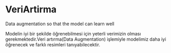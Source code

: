 # VeriArtirma
Data augmentation so that the model can learn well

Modelin iyi bir şekilde öğrenebilmesi için yeterli verimizin olması gerekmektedir.Veri artırma(Data Augmentation) işlemiyle modelimiz daha iyi öğrenecek ve farklı resimleri tanıyabilecektir.

